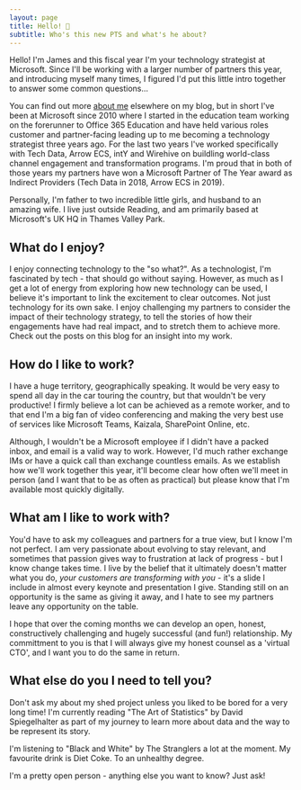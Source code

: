 ```yaml
---
layout: page
title: Hello! 👋
subtitle: Who's this new PTS and what's he about?
---
```


Hello! I'm James and this fiscal year I'm your technology strategist at Microsoft. Since I'll be working with a larger number of partners this year, and introducing myself many times, I figured I'd put this little intro together to answer some common questions...

You can find out more [about me](/aboutme) elsewhere on my blog, but in short I've been at Microsoft since 2010 where I started in the education team working on the forerunner to Office 365 Education and have held various roles customer and partner-facing leading up to me becoming a technology strategist three years ago. For the last two years I've worked specifically with Tech Data, Arrow ECS, intY and Wirehive on buildling world-class channel engagement and transformation programs. I'm proud that in both of those years my partners have won a Microsoft Partner of The Year award as Indirect Providers (Tech Data in 2018, Arrow ECS in 2019).

Personally, I'm father to two incredible little girls, and husband to an amazing wife. I live just outside Reading, and am primarily based at Microsoft's UK HQ in Thames Valley Park.

## What do I enjoy?

I enjoy connecting technology to the "so what?". As a technologist, I'm fascinated by tech - that should go without saying. However, as much as I get a lot of energy from exploring how new technology can be used, I believe it's important to link the excitement to clear outcomes. Not just technology for its own sake. I enjoy challenging my partners to consider the impact of their technology strategy, to tell the stories of how their engagements have had real impact, and to stretch them to achieve more. Check out the posts on this blog for an insight into my work.

## How do I like to work?

I have a huge territory, geographically speaking. It would be very easy to spend all day in the car touring the country, but that wouldn't be very productive! I firmly believe a lot can be achieved as a remote worker, and to that end I'm a big fan of video conferencing and making the very best use of services like Microsoft Teams, Kaizala, SharePoint Online, etc. 

Although, I wouldn't be a Microsoft employee if I didn't have a packed inbox, and email is a valid way to work. However, I'd much rather exchange IMs or have a quick call than exchange countless emails. As we establish how we'll work together this year, it'll become clear how often we'll meet in person (and I want that to be as often as practical) but please know that I'm available most quickly digitally.

## What am I like to work with?

You'd have to ask my colleagues and partners for a true view, but I know I'm not perfect. I am very passionate about evolving to stay relevant, and sometimes that passion gives way to frustration at lack of progress - but I know change takes time. I live by the belief that it ultimately doesn't matter what you do, _your customers are transforming with you_ - it's a slide I include in almost every keynote and presentation I give. Standing still on an opportunity is the same as giving it away, and I hate to see my partners leave any opportunity on the table.

I hope that over the coming months we can develop an open, honest, constructively challenging and hugely successful (and fun!) relationship. My committment to you is that I will always give my honest counsel as a 'virtual CTO', and I want you to do the same in return.

## What else do you I need to tell you?

Don't ask my about my shed project unless you liked to be bored for a very long time! I'm currently reading "The Art of Statistics" by David Spiegelhalter as part of my journey to learn more about data and the way to be represent its story.

I'm listening to "Black and White" by The Stranglers a lot at the moment. My favourite drink is Diet Coke. To an unhealthy degree.

I'm a pretty open person - anything else you want to know? Just ask!